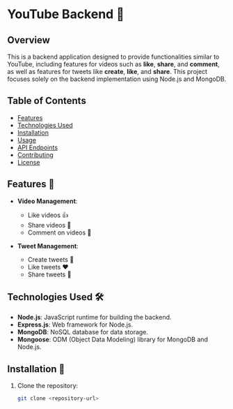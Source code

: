 # YouTube Backend 🎥

## Overview

This is a backend application designed to provide functionalities similar to YouTube, including features for videos such as **like**, **share**, and **comment**, as well as features for tweets like **create**, **like**, and **share**. This project focuses solely on the backend implementation using Node.js and MongoDB.

## Table of Contents

- [Features](#features)
- [Technologies Used](#technologies-used)
- [Installation](#installation)
- [Usage](#usage)
- [API Endpoints](#api-endpoints)
- [Contributing](#contributing)
- [License](#license)

## Features 🚀

- **Video Management**:
  - Like videos 👍
  - Share videos 🔗
  - Comment on videos 💬

- **Tweet Management**:
  - Create tweets 📝
  - Like tweets ❤️
  - Share tweets 🔄

## Technologies Used 🛠️

- **Node.js**: JavaScript runtime for building the backend.
- **Express.js**: Web framework for Node.js.
- **MongoDB**: NoSQL database for data storage.
- **Mongoose**: ODM (Object Data Modeling) library for MongoDB and Node.js.

## Installation 🔧

1. Clone the repository:
   ```bash
   git clone <repository-url>
